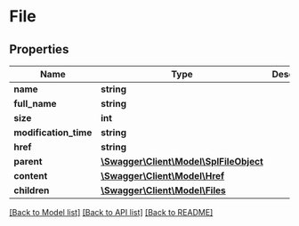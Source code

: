 # File

## Properties
Name | Type | Description | Notes
------------ | ------------- | ------------- | -------------
**name** | **string** |  | [optional] 
**full_name** | **string** |  | [optional] 
**size** | **int** |  | [optional] 
**modification_time** | **string** |  | [optional] 
**href** | **string** |  | [optional] 
**parent** | [**\Swagger\Client\Model\\SplFileObject**](\SplFileObject.md) |  | [optional] 
**content** | [**\Swagger\Client\Model\Href**](Href.md) |  | [optional] 
**children** | [**\Swagger\Client\Model\Files**](Files.md) |  | [optional] 

[[Back to Model list]](../README.md#documentation-for-models) [[Back to API list]](../README.md#documentation-for-api-endpoints) [[Back to README]](../README.md)


